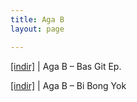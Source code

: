 ```yaml
---
title: Aga B
layout: page

---
```

<a href="https://cloud.mail.ru/public/6d0b2db63d08/Aga%20B%20-%20Bas%20Git%20E.P" target="_blank">[indir]</a> | Aga B &#8211; Bas Git Ep.

<a href="https://cloud.mail.ru/public/5e951ea907e1/Aga%20B%20-%20Bi%20Bong%20Yok" target="_blank">[indir]</a> | Aga B &#8211; Bi Bong Yok